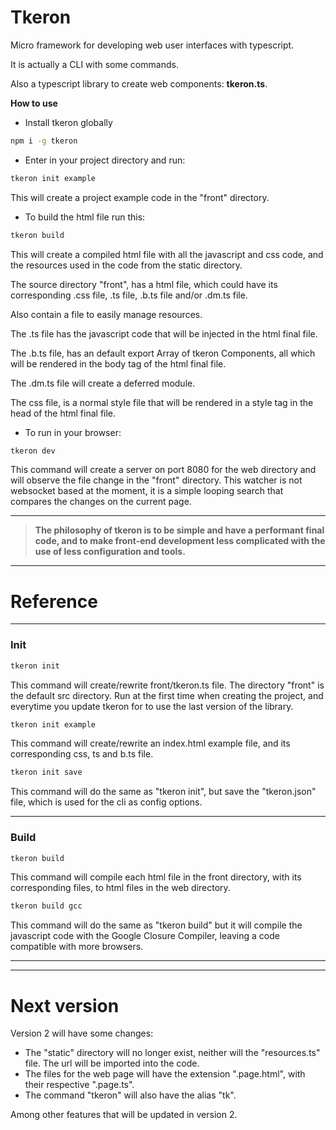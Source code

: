 # Tkeron

Micro framework for developing web user interfaces with typescript.

It is actually a CLI with some commands.

Also a typescript library to create web components: **tkeron.ts**.

**How to use**
* Install tkeron globally
```bash
npm i -g tkeron
```
* Enter in your project directory and run:

```bash
tkeron init example
```

This will create a project example code in the "front" directory.


* To build the html file run this: 
```bash
tkeron build
```

This will create a compiled html file with all the javascript and css code, and the resources used in the code from the static directory.

The source directory "front", has a html file, which could have its corresponding .css file, .ts file, .b.ts file and/or .dm.ts file.

Also contain a file to easily manage resources.

The .ts file has the javascript code that will be injected in the html final file.

The .b.ts file, has an default export Array of tkeron Components, all which will be rendered in the body tag of the html final file.

The .dm.ts file will create a deferred module.

The css file, is a normal style file that will be rendered in a style tag in the head of the html final file.


* To run in your browser:
```bash
tkeron dev
```
This command will create a server on port 8080 for the web directory and will observe the file change in the "front" directory. This watcher is not websocket based at the moment, it is a simple looping search that compares the changes on the current page.

----------

> **The philosophy of tkeron is to be simple and have a performant final code, and to make front-end development less complicated with the use of less configuration and tools.**

----------


# Reference


----------
### Init


```bash
tkeron init
```
This command will create/rewrite front/tkeron.ts file.
The directory "front" is the default src directory.
Run at the first time when creating the project, and everytime you update tkeron for to use the last version of the library.

```bash
tkeron init example
```
This command will create/rewrite an index.html example file, and its corresponding css, ts and b.ts file.

```bash
tkeron init save
```
This command will do the same as "tkeron init", but save the "tkeron.json" file, which is used for the cli as config options.

----------
### Build

```bash
tkeron build
```
This command will compile each html file in the front directory, with its corresponding files, to html files in the web directory.


```bash
tkeron build gcc
```
This command will do the same as "tkeron build" but it will compile the javascript code with the Google Closure Compiler, leaving a code compatible with more browsers.


----------
----------


# Next version

Version 2 will have some changes:
- The "static" directory will no longer exist, neither will the "resources.ts" file. The url will be imported into the code.
- The files for the web page will have the extension ".page.html", with their respective ".page.ts".
- The command "tkeron" will also have the alias "tk".

Among other features that will be updated in version 2.

